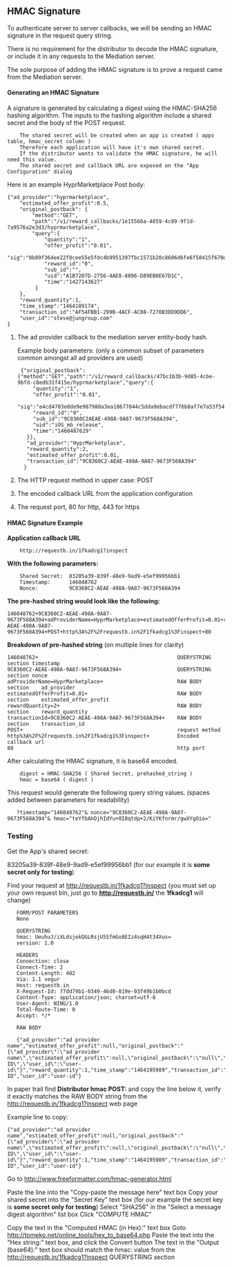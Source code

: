 ## HMAC Signature
To authenticate server to server callbacks, we will be sending an HMAC signature in the request query string.

There is no requirement for the distributor to decode the HMAC signature, or include it in any requests to the Mediation server.

The sole purpose of adding the HMAC signature is to prove a request came from the Mediation server.

#### Generating an HMAC Signature

A signature is generated by calculating a digest using the HMAC-SHA256 hashing algorithm.
The inputs to the hashing algorithm include a shared secret and the body of the POST request.

        The shared secret will be created when an app is created ( apps table, hmac_secret column )
        Therefore each application will have it's own shared secret.
        If the distributor wants to validate the HMAC signature, he will need this value.
        The shared secret and callback URL are exposed on the "App Configuration" dialog

Here is an example HyprMarketplace Post body:

    {"ad_provider":"hyprmarketplace",
        "estimated_offer_profit":0.5,
        "original_postback": {
            "method":"GET",
            "path":"/v1/reward_callbacks/1e15566a-4859-4c89-9f1d-7a9576a2e3d3/hyprmarketplace",
            "query":{
                "quantity":"1",
                "offer_profit":"0.01",
                "sig":"0b89f364ee22f8cee55e5fdc4b9951397fbc1571b20c8606d6fe6f58415f670d",
                "reward_id":"0",
                "sub_id":"",
                "uid":"A1B7207D-2756-4AE8-8896-D89EB0E67D1C",
                "time":"1427143627"
             }
        },
        "reward_quantity":1,
        "time_stamp":"1464189174",
        "transaction_id":"AF54FBB1-299B-4ACF-AC08-7270B3DD9DD6",
        "user_id":"steve@jungroup.com"
    }

1. The ad provider callback to the mediation server entity-body hash.

   Example body parameters: (only a common subset of parameters common amongst all ad providers are used)

        {"original_postback":{"method":"GET","path":"/v1/reward_callbacks/47bc1b3b-9d85-4cbe-9bfd-c8edb31f415e/hyprmarketplace","query":{
            "quantity":"1",
            "offer_profit":"0.01",
            "sig":"e4cd4703e0de9e987980a3ea18677844c5dda9ebacdf776b8af7e7a53f546f59",
            "reward_id":"0",
            "sub_id":"9C8360C2AEAE-498A-9A87-9673F568A394",
            "uid":"iOS_mb_release",
            "time":"1460487629"
          }},
          "ad_provider":"HyprMarketplace",
          "reward_quantity":2,
          "estimated_offer_profit":0.01,
          "transaction_id":"9C8360C2-AEAE-498A-9A87-9673F568A394"
         }

2. The HTTP request method in upper case: POST

3.  The encoded callback URL from the application configuration

4. The request port, 80 for http, 443 for https

#### HMAC Signature Example

**Application callback URL**

        http://requestb.in/1fkadcg1?inspect

**With the following parameters:**

        Shared Secret:  83205a39-839f-48e9-9ad9-e5ef99956bb1
        Timestamp:      146048762
        Nonce:          9C8360C2-AEAE-498A-9A87-9673F568A394

**The pre-hashed string would look like the following:**

    146048762+9C8360C2-AEAE-498A-9A87-9673F568A394+adProviderName=HyprMarketplace+estimatedOfferProfit=0.01+rewardQuantity=2+transactionId=9C8360C2-AEAE-498A-9A87-9673F568A394+POST+http%3A%2F%2Frequestb.in%2F1fkadcg1%3Finspect+80

**Breakdown of pre-hashed string** (on multiple lines for clarity)

    146048762+                                             QUERYSTRING section timestamp
    9C8360C2-AEAE-498A-9A87-9673F568A394+                  QUERYSTRING section nonce
    adProviderName=HyprMarketplace+                        RAW BODY section    ad_provider
    estimatedOfferProfit=0.01+                             RAW BODY section    estimated_offer_profit
    rewardQuantity=2+                                      RAW BODY section    reward_quantity
    transactionId=9C8360C2-AEAE-498A-9A87-9673F568A394+    RAW BODY section    transaction_id
    POST+                                                  request method
    http%3A%2F%2Frequestb.in%2F1fkadcg1%3Finspect+         Encoded callback url
    80                                                     http port

After calculating the HMAC signature, it is base64 encoded.

        digest = HMAC-SHA256 ( Shared Secret, prehashed_string )
        hmac = base64 ( digest )

This request would generate the following query string values. (spaces added between parameters for readability)

       ?timestamp="146048762"& nonce="9C8360C2-AEAE-498A-9A87-9673F568A394"& hmac="teYfbAhDjhIdYu+0I8qtdp+2/KiYKfnrmr/gwXYgOio="

### Testing

Get the App's shared secret:

83205a39-839f-48e9-9ad9-e5ef99956bb1   (for our example it is **some secret only for testing**)


Find your request at   http://requestb.in/1fkadcg1?inspect (you must set up your own request bin, just go to **http://requestb.in/** the **1fkadcg1** will change)

       FORM/POST PARAMETERS
       None

       QUERYSTRING
       hmac: UeuhuJ/iXLdsjekQGLRsjU5SfmGo8EIz4sqH4t34Xus=
       version: 1.0

       HEADERS
       Connection: close
       Connect-Time: 2
       Content-Length: 402
       Via: 1.1 vegur
       Host: requestb.in
       X-Request-Id: 77dd79b1-0349-46d0-819e-03f49b1b0bcd
       Content-Type: application/json; charset=utf-8
       User-Agent: NING/1.0
       Total-Route-Time: 0
       Accept: */*

       RAW BODY

       {"ad_provider":"ad provider name","estimated_offer_profit":null,"original_postback":"{\"ad_provider\":\"ad provider name\",\"estimated_offer_profit\":null,\"original_postback\":\"null\",\"reward_quantity\":1,\"time_stamp\":\"1464195989\",\"transaction_id\":\"transaction ID\",\"user_id\":\"user-id\"}","reward_quantity":1,"time_stamp":"1464195989","transaction_id":"transaction ID","user_id":"user-id"}

In paper trail find **Distributor hmac POST:** and copy the line below it, verify it exactly matches the RAW BODY string from the http://requestb.in/1fkadcg1?inspect web page

Example line to copy:

    {"ad_provider":"ad provider name","estimated_offer_profit":null,"original_postback":"{\"ad_provider\":\"ad provider name\",\"estimated_offer_profit\":null,\"original_postback\":\"null\",\"reward_quantity\":1,\"time_stamp\":\"1464195989\",\"transaction_id\":\"transaction ID\",\"user_id\":\"user-id\"}","reward_quantity":1,"time_stamp":"1464195989","transaction_id":"transaction ID","user_id":"user-id"}


Go to http://www.freeformatter.com/hmac-generator.html

Paste the line into the "Copy-paste the message here" text box
Copy your shared secret into the "Secret Key" text box (for our example the secret key is **some secret only for testing**)
Select "SHA256" in the "Select a message digest algorithm" list box
Click "COMPUTE HMAC"

Copy the text in the "Computed HMAC (in Hex):" text box
Goto http://tomeko.net/online_tools/hex_to_base64.php
Paste the text into the "Hex string:" text box, and click the Convert button
The text in the "Output (base64):" text box should match the hmac: value from the http://requestb.in/1fkadcg1?inspect QUERYSTRING section
